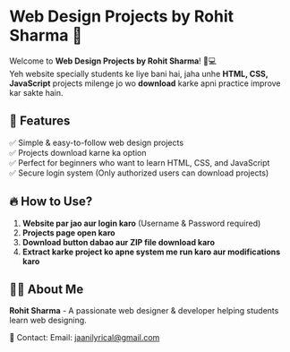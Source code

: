 # Web Design Projects by Rohit Sharma 🚀  

Welcome to **Web Design Projects by Rohit Sharma**! 🎨💻  
Yeh website specially students ke liye bani hai, jaha unhe **HTML, CSS, JavaScript** projects milenge jo wo **download** karke apni practice improve kar sakte hain.  

## 📂 Features  
✅ Simple & easy-to-follow web design projects  
✅ Projects download karne ka option  
✅ Perfect for beginners who want to learn HTML, CSS, and JavaScript  
✅ Secure login system (Only authorized users can download projects)  

## 🔥 How to Use?  
1. **Website par jao aur login karo** (Username & Password required)  
2. **Projects page open karo**  
3. **Download button dabao aur ZIP file download karo**  
4. **Extract karke project ko apne system me run karo aur modifications karo**  


## 👨‍💻 About Me  
**Rohit Sharma** - A passionate web designer & developer helping students learn web designing.  

💌 Contact: 
Email: jaanilyrical@gmail.com
